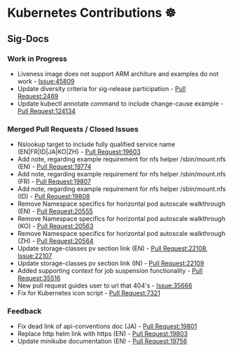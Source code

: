 # Kubernetes Contributions ☸️

## Sig-Docs

### Work in Progress

- Liveness image does not support ARM architure and examples do not work - [Issue:45809](https://github.com/kubernetes/website/issues/45809)
- Update diversity criteria for sig-release participation - [Pull Request:2469](https://github.com/kubernetes/sig-release/pull/2469)
- Update kubectl annotate command to include change-cause example - [Pull Request:124134](https://github.com/kubernetes/kubernetes/pull/124134)

### Merged Pull Requests / Closed Issues

- Nslookup target to include fully qualified service name (EN|FR|ID|JA|KO|ZH) - [Pull Request:19603](https://github.com/kubernetes/website/pull/19603)
- Add note, regarding example requirement for nfs helper /sbin/mount.nfs (EN) - [Pull Request:19774](https://github.com/kubernetes/website/pull/19774)
- Add note, regarding example requirement for nfs helper /sbin/mount.nfs (FR) - [Pull Request:19807](https://github.com/kubernetes/website/pull/19807)
- Add note, regarding example requirement for nfs helper /sbin/mount.nfs (ID) - [Pull Request:19808](https://github.com/kubernetes/website/pull/19808)
- Remove Namespace specifics for horizontal pod autoscale walkthrough (EN) - [Pull Request:20555](https://github.com/kubernetes/website/pull/20555)
- Remove Namespace specifics for horizontal pod autoscale walkthrough (KO) - [Pull Request:20563](https://github.com/kubernetes/website/pull/20563)
- Remove Namespace specifics for horizontal pod autoscale walkthrough (ZH) - [Pull Request:20564](https://github.com/kubernetes/website/pull/20564)
- Update storage-classes pv section link (EN) - [Pull Request:22108](https://github.com/kubernetes/website/pull/22108), [Issue:22107](https://github.com/kubernetes/website/issues/22107)
- Update storage-classes pv section link (IN) - [Pull Request:22109](https://github.com/kubernetes/website/pull/22109)
- Added supporting context for job suspension functionality - [Pull Request:35516](https://github.com/kubernetes/website/pull/35516)
- New pull request guides user to url that 404's - [Issue:35666](https://github.com/kubernetes/website/issues/35666)
- Fix for Kubernetes icon script - [Pull Request:7321](https://github.com/kubernetes/community/pull/7321)

### Feedback

- Fix dead link of api-conventions doc (JA) - [Pull Request:19801](https://github.com/kubernetes/website/pull/19801)
- Replace http helm link with https (EN) - [Pull Request:19803](https://github.com/kubernetes/website/pull/19803)
- Update minikube documentation (EN) - [Pull Request:19756](https://github.com/kubernetes/website/pull/19756)
